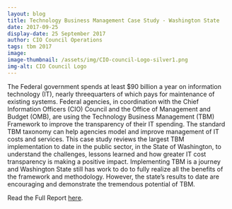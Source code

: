 ```yaml
---
layout: blog
title: Technology Business Management Case Study - Washington State
date: 2017-09-25
display-date: 25 September 2017
author: CIO Council Operations
tags: tbm 2017
image:
image-thumbnail: /assets/img/CIO-council-Logo-silver1.png
img-alt: CIO Council Logo
---
```

The Federal government spends at least $90 billion a year on information technology (IT), nearly threequarters of which pays for maintenance of existing systems. Federal agencies, in coordination with the Chief Information Officers (CIO) Council and the Office of Management and Budget (OMB), are using the Technology Business Management (TBM) Framework to improve the transparency of their IT spending. The standard TBM taxonomy can help agencies model and improve management of IT costs and services. This case study reviews the largest TBM implementation to date in the public sector, in the State of Washington, to understand the challenges, lessons learned and how greater IT cost transparency is making a positive impact. Implementing TBM is a journey and Washington State still has work to do to fully realize all the benefits of the framework and methodology. However, the state’s results to date are encouraging and demonstrate the tremendous potential of TBM.

Read the Full Report [here](https://s3.amazonaws.com/sitesusa/wp-content/uploads/sites/1151/2017/08/Washington_State_Case_Study_For-CIO.gov_.pdf).
